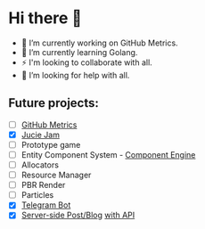 # Hi there 👋
- 🔭 I’m currently working on GitHub Metrics.
- 🌱 I’m currently learning Golang.
- ⚡ I'm looking to collaborate with all.
- 🤔 I’m looking for help with all.
## Future projects:
- [ ] [GitHub Metrics](https://github.com/deadbit-dev/deadbit-dev.github.io)
- [x] [Jucie Jam](https://github.com/deadbit-dev/juice-jam)
- [ ] Prototype game
- [ ] Entity Component System - [Component Engine](https://github.com/deadbit-dev/ecs-engine) 
- [ ] Allocators
- [ ] Resource Manager
- [ ] PBR Render
- [ ] Particles
- [x] [Telegram Bot](https://github.com/deadbit-dev/homework_bot)
- [x] [Server-side Post/Blog](https://github.com/deadbit-dev/yatube) [with API](https://github.com/deadbit-dev/api_final_yatube)
